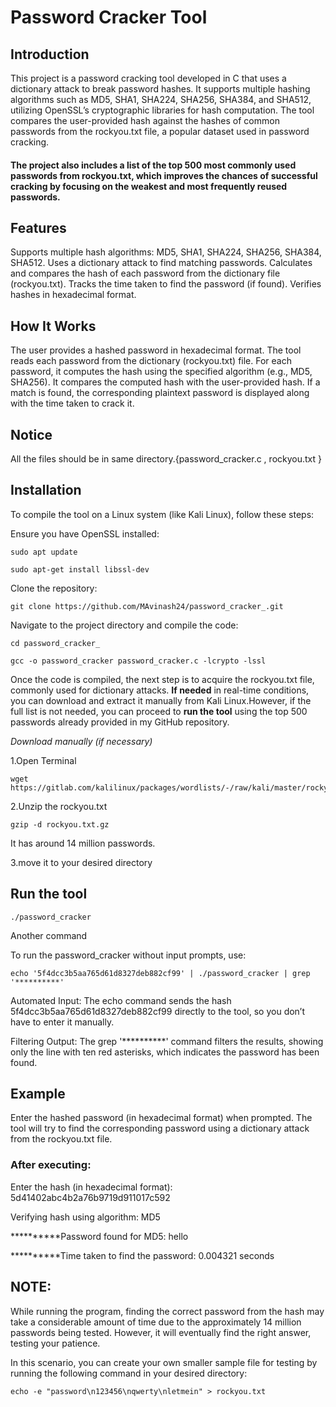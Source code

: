 # Password Cracker Tool




## Introduction
This project is a password cracking tool developed in C that uses a dictionary attack to break password hashes. It supports multiple hashing algorithms such as MD5, SHA1, SHA224, SHA256, SHA384, and SHA512, utilizing OpenSSL’s cryptographic libraries for hash computation. The tool compares the user-provided hash against the hashes of common passwords from the rockyou.txt file, a popular dataset used in password cracking.

#### The project also includes a list of the top 500 most commonly used passwords from rockyou.txt, which improves the chances of successful cracking by focusing on the weakest and most frequently reused passwords.


## Features
Supports multiple hash algorithms: MD5, SHA1, SHA224, SHA256, SHA384, SHA512.
Uses a dictionary attack to find matching passwords.
Calculates and compares the hash of each password from the dictionary file (rockyou.txt).
Tracks the time taken to find the password (if found).
Verifies hashes in hexadecimal format.


## How It Works
The user provides a hashed password in hexadecimal format.
The tool reads each password from the dictionary (rockyou.txt) file.
For each password, it computes the hash using the specified algorithm (e.g., MD5, SHA256).
It compares the computed hash with the user-provided hash.
If a match is found, the corresponding plaintext password is displayed along with the time taken to crack it.

## Notice
All the files should be in same directory.{password_cracker.c , rockyou.txt }

## Installation
To compile the tool on a Linux system (like Kali Linux), follow these steps:

Ensure you have OpenSSL installed:

```
sudo apt update 
```
```
sudo apt-get install libssl-dev
```
Clone the repository:
```
git clone https://github.com/MAvinash24/password_cracker_.git
```
Navigate to the project directory and compile the code:
```
cd password_cracker_
```
```
gcc -o password_cracker password_cracker.c -lcrypto -lssl
```

Once the code is compiled, the next step is to acquire the rockyou.txt file, commonly used for dictionary attacks. **If needed** in real-time conditions, you can download and extract it manually from Kali Linux.However, if the full list is not needed, you can proceed to **run the tool** using the top 500 passwords already provided in my GitHub repository.
 

_Download manually (if necessary)_

1.Open Terminal
```
wget https://gitlab.com/kalilinux/packages/wordlists/-/raw/kali/master/rockyou.txt.gz
```
2.Unzip the rockyou.txt
```
gzip -d rockyou.txt.gz
```  
It has around 14 million passwords.

3.move it to your desired directory

## Run the tool
```
./password_cracker
```

Another command 

To run the password_cracker without input prompts, use:
```
echo '5f4dcc3b5aa765d61d8327deb882cf99' | ./password_cracker | grep '**********'
```

Automated Input: The echo command sends the hash 5f4dcc3b5aa765d61d8327deb882cf99 directly to the tool, so you don’t have to enter it manually.

Filtering Output: The grep '**********' command filters the results, showing only the line with ten red asterisks, which indicates the password has been found.

## Example
Enter the hashed password (in hexadecimal format) when prompted.
The tool will try to find the corresponding password using a dictionary attack from the rockyou.txt file.


### After executing:

Enter the hash (in hexadecimal format): 5d41402abc4b2a76b9719d911017c592


Verifying hash using algorithm: MD5


**********Password found for MD5: hello


**********Time taken to find the password: 0.004321 seconds


## NOTE:

While running the program, finding the correct password from the hash may take a considerable amount of time due to the approximately 14 million passwords being tested. However, it will eventually find the right answer, testing your patience.

In this scenario, you can create your own smaller sample file for testing by running the following command in your desired directory:
```
echo -e "password\n123456\nqwerty\nletmein" > rockyou.txt
```
